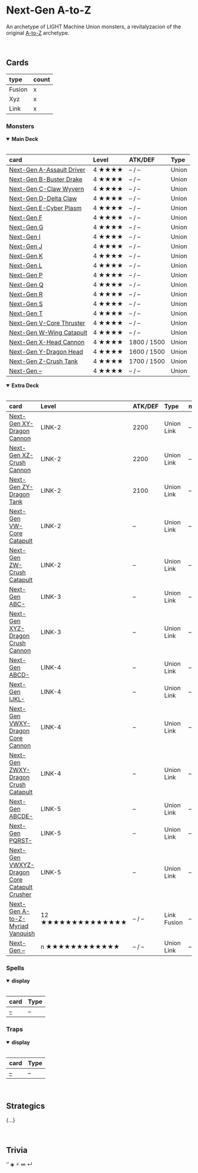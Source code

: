 # Next-Gen A-to-Z

An archetype of LIGHT Machine Union monsters, a revitalyzacion of the original [A-to-Z](https://yugipedia.com/wiki/A-to-Z) archetype.


<br>


## Cards

| type | count |
| :--- | :---- |
| Fusion | x |
| Xyz | x |
| Link | x |

### Monsters

<details open>
  <summary> <b> Main Deck </b> </summary> <br>

| card | Level | ATK/DEF | Type |
| :--- | :---- | :------ | :--- |
| [Next-Gen A-Assault Driver](../cards/monsters/union/Next-Gen%20.md) | 4 ★★★★ | – / – | Union |
| [Next-Gen B-Buster Drake](../cards/monsters/union/Next-Gen%20.md) | 4 ★★★★ | – / – | Union |
| [Next-Gen C-Claw Wyvern](../cards/monsters/union/Next-Gen%20.md) | 4 ★★★★ | – / – | Union |
| [Next-Gen D-Delta Claw](../cards/monsters/union/Next-Gen%20.md) | 4 ★★★★ | – / – | Union |
| [Next-Gen E-Cyber Plasm](../cards/monsters/union/Next-Gen%20.md) | 4 ★★★★ | – / – | Union |
| [Next-Gen F](../cards/monsters/union/Next-Gen%20.md) | 4 ★★★★ | – / – | Union |
| [Next-Gen G](../cards/monsters/union/Next-Gen%20.md) | 4 ★★★★ | – / – | Union |
| [Next-Gen I](../cards/monsters/union/Next-Gen%20.md) | 4 ★★★★ | – / – | Union |
| [Next-Gen J](../cards/monsters/union/Next-Gen%20.md) | 4 ★★★★ | – / – | Union |
| [Next-Gen K](../cards/monsters/union/Next-Gen%20.md) | 4 ★★★★ | – / – | Union |
| [Next-Gen L](../cards/monsters/union/Next-Gen%20.md) | 4 ★★★★ | – / – | Union |
| [Next-Gen P](../cards/monsters/union/Next-Gen%20.md) | 4 ★★★★ | – / – | Union |
| [Next-Gen Q](../cards/monsters/union/Next-Gen%20.md) | 4 ★★★★ | – / – | Union |
| [Next-Gen R](../cards/monsters/union/Next-Gen%20.md) | 4 ★★★★ | – / – | Union |
| [Next-Gen S](../cards/monsters/union/Next-Gen%20.md) | 4 ★★★★ | – / – | Union |
| [Next-Gen T](../cards/monsters/union/Next-Gen%20.md) | 4 ★★★★ | – / – | Union |
| [Next-Gen V-Core Thruster](../cards/monsters/union/Next-Gen%20.md) | 4 ★★★★ | – / – | Union |
| [Next-Gen W-Wing Catapult](../cards/monsters/union/Next-Gen%20.md) | 4 ★★★★ | – / – | Union |
| [Next-Gen X-Head Cannon](../cards/monsters/union/Next-Gen%20.md) | 4 ★★★★ | 1800 / 1500 | Union |
| [Next-Gen Y-Dragon Head](../cards/monsters/union/Next-Gen%20.md) | 4 ★★★★ | 1600 / 1500 | Union |
| [Next-Gen Z-Crush Tank](../cards/monsters/union/Next-Gen%20.md) | 4 ★★★★ | 1700 / 1500 | Union |
| [Next-Gen –](../cards/monsters/union/Next-Gen%20.md) | 4 ★★★★ | – / – | Union |

</details>

<details open>
  <summary> <b> Extra Deck </b> </summary> <br>

| card | Level | ATK/DEF | Type | material |
| :--- | :---- | :------ | :--- | :------- |
| [Next-Gen XY-Dragon Cannon](../cards/monsters/–/Next-Gen%20.md) | LINK-2 | 2200 | Union Link | – |
| [Next-Gen XZ-Crush Cannon](../cards/monsters/–/Next-Gen%20.md) | LINK-2 | 2200 | Union Link | – |
| [Next-Gen ZY-Dragon Tank](../cards/monsters/–/Next-Gen%20.md) | LINK-2 | 2100 | Union Link | – |
| [Next-Gen VW-Core Catapult](../cards/monsters/–/Next-Gen%20.md) | LINK-2 | – | Union Link | – |
| [Next-Gen ZW-Crush Catapult](../cards/monsters/–/Next-Gen%20.md) | LINK-2 | – | Union Link | – |
| [Next-Gen ABC-](../cards/monsters/–/Next-Gen%20.md) | LINK-3 | – | Union Link | – |
| [Next-Gen XYZ-Dragon Crush Cannon](../cards/monsters/–/Next-Gen%20.md) | LINK-3 | – | Union Link | – |
| [Next-Gen ABCD-](../cards/monsters/–/Next-Gen%20.md) | LINK-4 | – | Union Link | – |
| [Next-Gen IJKL-](../cards/monsters/–/Next-Gen%20.md) | LINK-4 | – | Union Link | – |
| [Next-Gen VWXY-Dragon Core Cannon](../cards/monsters/–/Next-Gen%20.md) | LINK-4 | – | Union Link | – |
| [Next-Gen ZWXY-Dragon Crush Catapult](../cards/monsters/–/Next-Gen%20.md) | LINK-4 | – | Union Link | – |
| [Next-Gen ABCDE-](../cards/monsters/–/Next-Gen%20.md) | LINK-5 | – | Union Link | – |
| [Next-Gen PQRST-](../cards/monsters/–/Next-Gen%20.md) | LINK-5 | – | Union Link | – |
| [Next-Gen VWXYZ-Dragon Core Catapult Crusher](../cards/monsters/–/Next-Gen%20.md) | LINK-5 | – | Union Link | – |
| [Next-Gen A-to-Z-Myriad Vanquish](../cards/monsters/–/Next-Gen%20.md) | 12 ★★★★★★★★★★★★★★ | – / – | Link Fusion | – |
| [Next-Gen –](../cards/monsters/–/Next-Gen%20.md) | n ★★★★★★★★★★★★ | – / – | Union Link | – |

</details>

### Spells

<details open>
  <summary> <b> display </b> </summary> <br>

| card | Type |
| :--- | :--- |
| [–](../cards/spells/–/–.md) | – |

</details>

### Traps

<details open>
  <summary> <b> display </b> </summary> <br>

| card | Type |
| :--- | :--- |
| [–](../cards/traps/–/–.md) | – |

</details>


<br>


## Strategics

{...}


<br>


## Trivia

‘’ ◈ ⚡︎ ∞ ↵